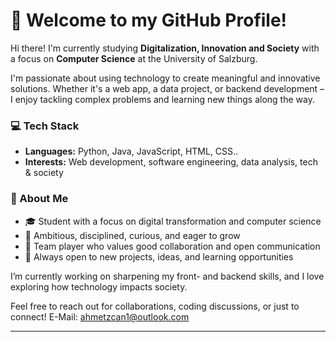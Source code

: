 # 👋 Welcome to my GitHub Profile!

Hi there! I'm currently studying **Digitalization, Innovation and Society** with a focus on **Computer Science** at the University of Salzburg.

I'm passionate about using technology to create meaningful and innovative solutions. Whether it's a web app, a data project, or backend development – I enjoy tackling complex problems and learning new things along the way.

### 💻 Tech Stack
- **Languages:** Python, Java, JavaScript, HTML, CSS..
- **Interests:** Web development, software engineering, data analysis, tech & society

### 🚀 About Me
- 🎓 Student with a focus on digital transformation and computer science
- 🧠 Ambitious, disciplined, curious, and eager to grow
- 🤝 Team player who values good collaboration and open communication
- 🔧 Always open to new projects, ideas, and learning opportunities

I’m currently working on sharpening my front- and backend skills, and I love exploring how technology impacts society.

Feel free to reach out for collaborations, coding discussions, or just to connect! E-Mail: ahmetzcan1@outlook.com

---
